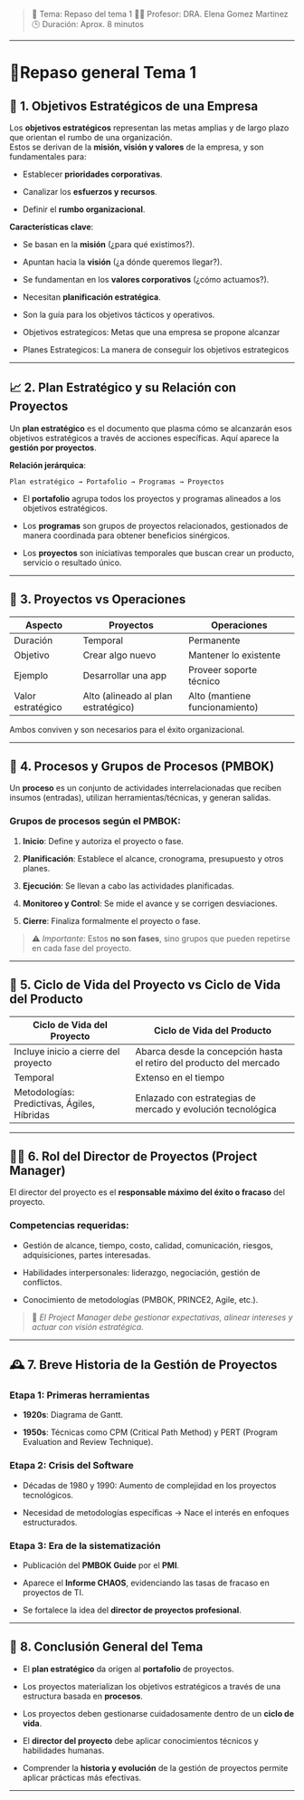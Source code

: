
> 📅 Tema: Repaso del tema 1
> 🧑‍🏫 Profesor: DRA. Elena Gomez Martinez  
> 🕒 Duración: Aprox. 8 minutos

---
# 📖Repaso general Tema 1
## 🧭 **1. Objetivos Estratégicos de una Empresa**

Los **objetivos estratégicos** representan las metas amplias y de largo plazo que orientan el rumbo de una organización.  
Estos se derivan de la **misión, visión y valores** de la empresa, y son fundamentales para:

- Establecer **prioridades corporativas**.
    
- Canalizar los **esfuerzos y recursos**.
    
- Definir el **rumbo organizacional**.
    

**Características clave**:

- Se basan en la **misión** (¿para qué existimos?).
    
- Apuntan hacia la **visión** (¿a dónde queremos llegar?).
    
- Se fundamentan en los **valores corporativos** (¿cómo actuamos?).
    
- Necesitan **planificación estratégica**.
    
- Son la guía para los objetivos tácticos y operativos.
    
- Objetivos estrategicos: Metas que una empresa se propone alcanzar
	
- Planes Estrategicos: La manera de conseguir los objetivos estrategicos
	
---

## 📈 **2. Plan Estratégico y su Relación con Proyectos**

Un **plan estratégico** es el documento que plasma cómo se alcanzarán esos objetivos estratégicos a través de acciones específicas. Aquí aparece la **gestión por proyectos**.

**Relación jerárquica**:

```
Plan estratégico → Portafolio → Programas → Proyectos
```

- El **portafolio** agrupa todos los proyectos y programas alineados a los objetivos estratégicos.
    
- Los **programas** son grupos de proyectos relacionados, gestionados de manera coordinada para obtener beneficios sinérgicos.
    
- Los **proyectos** son iniciativas temporales que buscan crear un producto, servicio o resultado único.
    

---

## 🔄 **3. Proyectos vs Operaciones**

|Aspecto|Proyectos|Operaciones|
|---|---|---|
|Duración|Temporal|Permanente|
|Objetivo|Crear algo nuevo|Mantener lo existente|
|Ejemplo|Desarrollar una app|Proveer soporte técnico|
|Valor estratégico|Alto (alineado al plan estratégico)|Alto (mantiene funcionamiento)|

Ambos conviven y son necesarios para el éxito organizacional.

---

## 🧩 **4. Procesos y Grupos de Procesos (PMBOK)**

Un **proceso** es un conjunto de actividades interrelacionadas que reciben insumos (entradas), utilizan herramientas/técnicas, y generan salidas.

### Grupos de procesos según el PMBOK:

1. **Inicio**: Define y autoriza el proyecto o fase.
    
2. **Planificación**: Establece el alcance, cronograma, presupuesto y otros planes.
    
3. **Ejecución**: Se llevan a cabo las actividades planificadas.
    
4. **Monitoreo y Control**: Se mide el avance y se corrigen desviaciones.
    
5. **Cierre**: Finaliza formalmente el proyecto o fase.
    

> ⚠️ _Importante_: Estos **no son fases**, sino grupos que pueden repetirse en cada fase del proyecto.

---

## 🔄 **5. Ciclo de Vida del Proyecto vs Ciclo de Vida del Producto**

|Ciclo de Vida del Proyecto|Ciclo de Vida del Producto|
|---|---|
|Incluye inicio a cierre del proyecto|Abarca desde la concepción hasta el retiro del producto del mercado|
|Temporal|Extenso en el tiempo|
|Metodologías: Predictivas, Ágiles, Híbridas|Enlazado con estrategias de mercado y evolución tecnológica|

---

## 👨‍💼 **6. Rol del Director de Proyectos (Project Manager)**

El director del proyecto es el **responsable máximo del éxito o fracaso** del proyecto.

### Competencias requeridas:

- Gestión de alcance, tiempo, costo, calidad, comunicación, riesgos, adquisiciones, partes interesadas.
    
- Habilidades interpersonales: liderazgo, negociación, gestión de conflictos.
    
- Conocimiento de metodologías (PMBOK, PRINCE2, Agile, etc.).
    

> 🧠 _El Project Manager debe gestionar expectativas, alinear intereses y actuar con visión estratégica._

---

## 🕰️ **7. Breve Historia de la Gestión de Proyectos**

### Etapa 1: Primeras herramientas

- **1920s**: Diagrama de Gantt.
    
- **1950s**: Técnicas como CPM (Critical Path Method) y PERT (Program Evaluation and Review Technique).
    

### Etapa 2: Crisis del Software

- Décadas de 1980 y 1990: Aumento de complejidad en los proyectos tecnológicos.
    
- Necesidad de metodologías específicas → Nace el interés en enfoques estructurados.
    

### Etapa 3: Era de la sistematización

- Publicación del **PMBOK Guide** por el **PMI**.
    
- Aparece el **Informe CHAOS**, evidenciando las tasas de fracaso en proyectos de TI.
    
- Se fortalece la idea del **director de proyectos profesional**.
    

---

## 🧾 **8. Conclusión General del Tema**

- El **plan estratégico** da origen al **portafolio** de proyectos.
    
- Los proyectos materializan los objetivos estratégicos a través de una estructura basada en **procesos**.
    
- Los proyectos deben gestionarse cuidadosamente dentro de un **ciclo de vida**.
    
- El **director del proyecto** debe aplicar conocimientos técnicos y habilidades humanas.
    
- Comprender la **historia y evolución** de la gestión de proyectos permite aplicar prácticas más efectivas.
    

---
